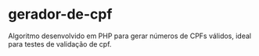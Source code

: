 # gerador-de-cpf

Algoritmo desenvolvido em PHP para gerar números de CPFs válidos, ideal para testes de validação de cpf.
